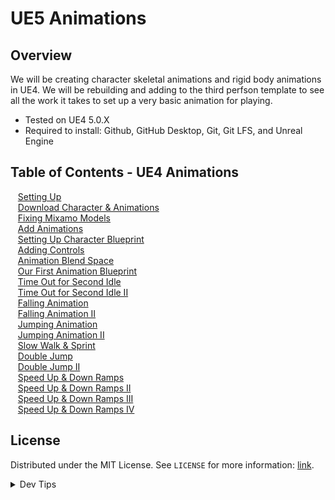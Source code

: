 # UE5 Animations


<!-- OVERVIEW -->
## Overview

We will be creating character skeletal animations and rigid body animations in UE4. We will be rebuilding and adding to the third perfson template to see all the work it takes to set up a very basic animation for playing.
  

* Tested on UE4 5.0.X
* Required to install: Github, GitHub Desktop, Git, Git LFS, and Unreal Engine

<!-- TOC -->
## Table of Contents - UE4 Animations
<kbd></kbd> &nbsp;&nbsp; [Setting Up](setting-up/README.md#user-content-setting-up) <br>
<kbd></kbd> &nbsp;&nbsp; [Download Character & Animations](character-anim/README.md#user-content-download-character--animations) <br>
<kbd></kbd> &nbsp;&nbsp; [Fixing Mixamo Models](fixing-model/README.md#user-content-fixing-mixamo-models) <br>
<kbd></kbd> &nbsp;&nbsp; [Add Animations](add-animations/README.md#user-content-add-animations) <br>
<kbd></kbd> &nbsp;&nbsp; [Setting Up Character Blueprint](character-bp/README.md#user-content-setting-up-character-blueprint) <br>
<kbd></kbd> &nbsp;&nbsp; [Adding Controls](adding-controls/README.md#user-content-adding-controls) <br>
<kbd></kbd> &nbsp;&nbsp; [Animation Blend Space](animation-blend/README.md#user-content-animation-blend-space) <br>
<kbd></kbd> &nbsp;&nbsp; [Our First Animation Blueprint](anim-bp/README.md#user-content-our-first-animation-blueprint) <br>
<kbd></kbd> &nbsp;&nbsp; [Time Out for Second Idle](second-idle/README.md#user-content-time-out-for-second-idle) <br>
<kbd></kbd> &nbsp;&nbsp; [Time Out for Second Idle II](second-idle-ii/README.md#user-content-time-out-for-second-idle-ii) <br>
<kbd></kbd> &nbsp;&nbsp; [Falling Animation](falling/README.md#user-content-falling-animation) <br>
<kbd></kbd> &nbsp;&nbsp; [Falling Animation II](falling-ii/README.md#user-content-falling-animation-ii) <br>
<kbd></kbd> &nbsp;&nbsp; [Jumping Animation](jumping/README.md#user-content-jumping-animation) <br>
<kbd></kbd> &nbsp;&nbsp; [Jumping Animation II](jumping-ii/README.md#user-content-jumping-animation-ii) <br>
<kbd></kbd> &nbsp;&nbsp; [Slow Walk & Sprint](walk-sprint/README.md#user-content-slow-walk--sprint) <br>
<kbd></kbd> &nbsp;&nbsp; [Double Jump](double-jump/README.md#user-content-double-jump) <br>
<kbd></kbd> &nbsp;&nbsp; [Double Jump II](double-jump-ii/README.md#user-content-double-jump-ii) <br>
<kbd></kbd> &nbsp;&nbsp; [Speed Up & Down Ramps](ramps/README.md#user-content-speed-up--down-ramps) <br>
<kbd></kbd> &nbsp;&nbsp; [Speed Up & Down Ramps II](ramps-ii/README.md#user-content-speed-up--down-ramps-ii) <br>
<kbd></kbd> &nbsp;&nbsp; [Speed Up & Down Ramps III](ramps-iii/README.md#user-content-speed-up--down-ramps-iii) <br>
<kbd></kbd> &nbsp;&nbsp; [Speed Up & Down Ramps IV](ramps-iv/README.md#user-content-speed-up--down-ramps-iv) <br>


<!-- LICENSE -->
## License
Distributed under the MIT License. See `LICENSE` for more information: [link](LICENSE).


</p>
</details>
<details><summary>Dev Tips</summary>
make git m="add commit message"
</details>

